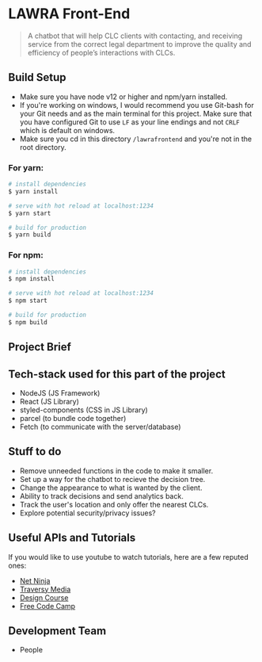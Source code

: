 # LAWRA Front-End

> A chatbot that will help
CLC clients with contacting, and receiving service from the correct legal department to improve the quality and
efficiency of people’s interactions with CLCs.

## Build Setup

* Make sure you have node v12 or higher and npm/yarn installed.
* If you're working on windows, I would recommend you use Git-bash for your Git needs and as the main terminal for this project. Make sure that you have configured Git to use `LF` as your line endings and not `CRLF` which is default on windows.
* Make sure you cd in this directory `/lawrafrontend` and you're not in the root directory.

### For yarn:

``` bash
# install dependencies
$ yarn install

# serve with hot reload at localhost:1234
$ yarn start

# build for production
$ yarn build
```

### For npm:

``` bash
# install dependencies
$ npm install

# serve with hot reload at localhost:1234
$ npm start

# build for production
$ npm build
```

## Project Brief



## Tech-stack used for this part of the project
- NodeJS (JS Framework)
- React (JS Library)
- styled-components (CSS in JS Library)
- parcel (to bundle code together)
- Fetch (to communicate with the server/database)

## Stuff to do
- Remove unneeded functions in the code to make it smaller.
- Set up a way for the chatbot to recieve the decision tree.
- Change the appearance to what is wanted by the client.
- Ability to track decisions and send analytics back.
- Track the user's location and only offer the nearest CLCs.
- Explore potential security/privacy issues?



## Useful APIs and Tutorials

If you would like to use youtube to watch tutorials, here are a few reputed ones:
- [Net Ninja](https://www.youtube.com/channel/UCW5YeuERMmlnqo4oq8vwUpg)
- [Traversy Media](https://www.youtube.com/user/TechGuyWeb)
- [Design Course](https://www.youtube.com/user/DesignCourse)
- [Free Code Camp](https://www.youtube.com/channel/UC8butISFwT-Wl7EV0hUK0BQ)

## Development Team
- People